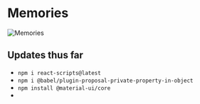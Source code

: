 # Memories

![Memories](https://i.ibb.co/Z8Y0CJv/Screenshot-2020-10-30-at-11-10-04.png)

## Updates thus far

* `npm i react-scripts@latest`
* `npm i @babel/plugin-proposal-private-property-in-object`
* `npm install @material-ui/core`
*

